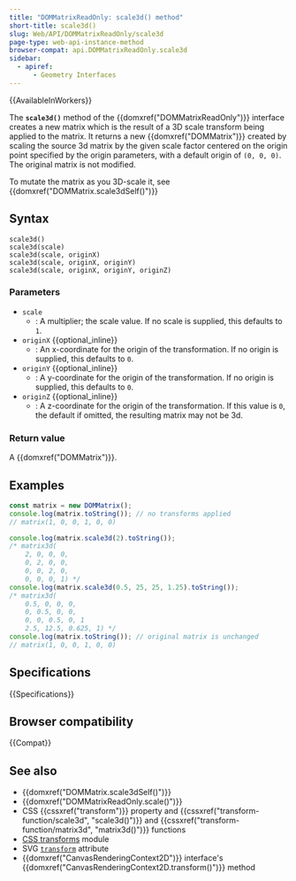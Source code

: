 ```yaml
---
title: "DOMMatrixReadOnly: scale3d() method"
short-title: scale3d()
slug: Web/API/DOMMatrixReadOnly/scale3d
page-type: web-api-instance-method
browser-compat: api.DOMMatrixReadOnly.scale3d
sidebar:
  - apiref:
      - Geometry Interfaces
---
```


{{AvailableInWorkers}}

The **`scale3d()`** method of the {{domxref("DOMMatrixReadOnly")}} interface creates a new matrix which is the result of a 3D scale transform being applied
to the matrix. It returns a new {{domxref("DOMMatrix")}} created by scaling the source 3d matrix by the given scale factor centered on the origin point specified by the origin parameters, with a default origin of `(0, 0, 0)`. The original matrix is not modified.

To mutate the matrix as you 3D-scale it, see {{domxref("DOMMatrix.scale3dSelf()")}}

## Syntax

```js-nolint
scale3d()
scale3d(scale)
scale3d(scale, originX)
scale3d(scale, originX, originY)
scale3d(scale, originX, originY, originZ)
```

### Parameters

- `scale`
  - : A multiplier; the scale value. If no scale is supplied, this defaults to `1`.
- `originX` {{optional_inline}}
  - : An x-coordinate for the origin of the transformation. If no origin is supplied, this defaults to `0`.
- `originY` {{optional_inline}}
  - : A y-coordinate for the origin of the transformation. If no origin is supplied, this defaults to `0`.
- `originZ` {{optional_inline}}
  - : A z-coordinate for the origin of the transformation. If this value is `0`, the default if omitted, the resulting matrix may not be 3d.

### Return value

A {{domxref("DOMMatrix")}}.

## Examples

```js
const matrix = new DOMMatrix();
console.log(matrix.toString()); // no transforms applied
// matrix(1, 0, 0, 1, 0, 0)

console.log(matrix.scale3d(2).toString());
/* matrix3d(
    2, 0, 0, 0, 
    0, 2, 0, 0, 
    0, 0, 2, 0, 
    0, 0, 0, 1) */
console.log(matrix.scale3d(0.5, 25, 25, 1.25).toString());
/* matrix3d(
    0.5, 0, 0, 0, 
    0, 0.5, 0, 0, 
    0, 0, 0.5, 0, 1
    2.5, 12.5, 0.625, 1) */
console.log(matrix.toString()); // original matrix is unchanged
// matrix(1, 0, 0, 1, 0, 0)
```

## Specifications

{{Specifications}}

## Browser compatibility

{{Compat}}

## See also

- {{domxref("DOMMatrix.scale3dSelf()")}}
- {{domxref("DOMMatrixReadOnly.scale()")}}
- CSS {{cssxref("transform")}} property and {{cssxref("transform-function/scale3d", "scale3d()")}} and {{cssxref("transform-function/matrix3d", "matrix3d()")}} functions
- [CSS transforms](/en-US/docs/Web/CSS/CSS_transforms) module
- SVG [`transform`](/en-US/docs/Web/SVG/Reference/Attribute/transform) attribute
- {{domxref("CanvasRenderingContext2D")}} interface's {{domxref("CanvasRenderingContext2D.transform()")}} method
